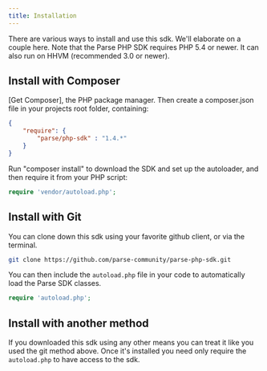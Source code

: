 ```yaml
---
title: Installation
---
```


There are various ways to install and use this sdk. We'll elaborate on a couple here.
Note that the Parse PHP SDK requires PHP 5.4 or newer. It can also run on HHVM (recommended 3.0 or newer).

## Install with Composer

[Get Composer], the PHP package manager. Then create a composer.json file in
 your projects root folder, containing:

```json
{
    "require": {
        "parse/php-sdk" : "1.4.*"
    }
}
```

Run "composer install" to download the SDK and set up the autoloader,
and then require it from your PHP script:

```php
require 'vendor/autoload.php';
```

## Install with Git

You can clone down this sdk using your favorite github client, or via the terminal.

```bash
git clone https://github.com/parse-community/parse-php-sdk.git
```

You can then include the `autoload.php` file in your code to automatically load the Parse SDK classes.

```php
require 'autoload.php';
```

## Install with another method

If you downloaded this sdk using any other means you can treat it like you used the git method above.
Once it's installed you need only require the `autoload.php` to have access to the sdk.